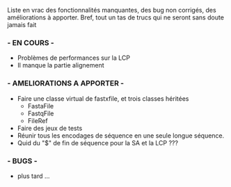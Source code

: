 Liste en vrac des fonctionnalités manquantes, des bug non corrigés, des améliorations à apporter. 
Bref, tout un tas de trucs qui ne seront sans doute jamais fait

###			- EN COURS -

- Problèmes de performances sur la LCP
- Il manque la partie alignement 

###			- AMELIORATIONS A APPORTER -

- Faire une classe virtual de fastxfile, et trois classes héritées
	- FastaFile
	- FastqFile
	- FileRef
- Faire des jeux de tests
- Réunir tous les encodages de séquence en une seule longue séquence.
- Quid du "$" de fin de séquence pour la SA et la LCP ???

### - BUGS -

- plus tard ...
